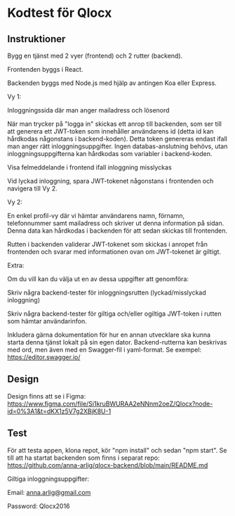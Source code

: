 # Kodtest för Qlocx

## Instruktioner

Bygg en tjänst med 2 vyer (frontend) och 2 rutter (backend).

Frontenden byggs i React. 

Backenden byggs med Node.js med hjälp av antingen Koa eller Express. 
  
Vy 1: 

Inloggningssida där man anger mailadress och lösenord 

När man trycker på "logga in" skickas ett anrop till backenden, som ser till att generera ett JWT-token som innehåller användarens id (detta id kan hårdkodas någonstans i backend-koden). Detta token genereras endast ifall man anger rätt inloggningsuppgifter. Ingen databas-anslutning behövs, utan inloggningsuppgifterna kan hårdkodas som variabler i backend-koden. 

Visa felmeddelande i frontend ifall inloggning misslyckas 

Vid lyckad inloggning, spara JWT-tokenet någonstans i frontenden och navigera till Vy 2. 

Vy 2: 

En enkel profil-vy där vi hämtar användarens namn, förnamn, telefonnummer samt mailadress och skriver ut denna information på sidan. Denna data kan hårdkodas i backenden för att sedan skickas till frontenden. 

Rutten i backenden validerar JWT-tokenet som skickas i anropet från frontenden och svarar med informationen ovan om JWT-tokenet är giltigt. 

 
Extra: 

Om du vill kan du välja ut en av dessa uppgifter att genomföra: 

Skriv några backend-tester för inloggningsrutten (lyckad/misslyckad inloggning) 

Skriv några backend-tester för giltiga och/eller ogiltiga JWT-token i rutten som hämtar användarinfon. 

Inkludera gärna dokumentation för hur en annan utvecklare ska kunna starta denna tjänst lokalt på sin egen dator. Backend-rutterna kan beskrivas med ord, men även med en Swagger-fil i yaml-format. Se exempel: https://editor.swagger.io/ 

## Design

Design finns att se i Figma: https://www.figma.com/file/Si1kruBWURAA2eNNnm2oeZ/Qlocx?node-id=0%3A1&t=dKX1z5V7g2XBjK8U-1


## Test

För att testa appen, klona repot, kör "npm install" och sedan "npm start". Se till att ha startat backenden som finns i separat repo: https://github.com/anna-arlig/qlocx-backend/blob/main/README.md

Giltiga inloggningsuppgifter:

Email: anna.arlig@gmail.com

Password: Qlocx2016
